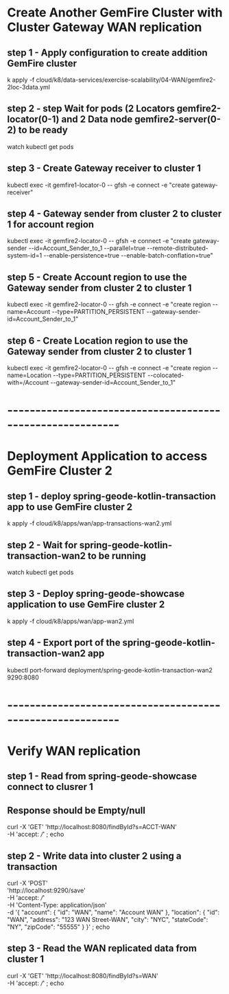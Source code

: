 # Create Another GemFire Cluster with Cluster Gateway WAN replication

## step 1 - Apply configuration to create addition GemFire cluster

k apply -f cloud/k8/data-services/exercise-scalability/04-WAN/gemfire2-2loc-3data.yml


## step 2 - step Wait for pods (2 Locators gemfire2-locator(0-1) and 2 Data node gemfire2-server(0-2) to be ready

watch kubectl get pods

## step 3 - Create Gateway receiver to cluster 1 

kubectl exec -it gemfire1-locator-0 -- gfsh -e connect -e "create gateway-receiver"

## step 4 - Gateway sender from cluster 2 to cluster 1 for account region

kubectl exec -it gemfire2-locator-0 -- gfsh -e connect  -e "create gateway-sender --id=Account_Sender_to_1 --parallel=true  --remote-distributed-system-id=1 --enable-persistence=true --enable-batch-conflation=true"

## step 5 - Create Account region to use the Gateway sender from cluster 2 to cluster 1

kubectl exec -it gemfire2-locator-0 -- gfsh -e connect -e "create region --name=Account --type=PARTITION_PERSISTENT --gateway-sender-id=Account_Sender_to_1"

## step 6 - Create Location region to use the Gateway sender from cluster 2 to cluster 1

kubectl exec -it gemfire2-locator-0 -- gfsh -e connect -e "create region --name=Location --type=PARTITION_PERSISTENT --colocated-with=/Account  --gateway-sender-id=Account_Sender_to_1"


# ----------------------------------------------------------
# Deployment Application to access GemFire Cluster 2

## step 1 - deploy spring-geode-kotlin-transaction app to use GemFire cluster 2

k apply -f cloud/k8/apps/wan/app-transactions-wan2.yml

## step 2 - Wait for spring-geode-kotlin-transaction-wan2 to be running

watch kubectl get pods

## step 3 - Deploy spring-geode-showcase application to use GemFire cluster 2

k apply -f cloud/k8/apps/wan/app-wan2.yml

## step 4 - Export port of the spring-geode-kotlin-transaction-wan2 app

kubectl port-forward deployment/spring-geode-kotlin-transaction-wan2 9290:8080


# ----------------------------------------------------------
# Verify WAN replication

## step 1 - Read from spring-geode-showcase connect to clusrer 1
## Response should be Empty/null

curl -X 'GET' 'http://localhost:8080/findById?s=ACCT-WAN' \
-H 'accept: */*'  ; echo

## step 2 - Write data into cluster 2 using a transaction

curl -X 'POST' \
'http://localhost:9290/save' \
-H 'accept: */*' \
-H 'Content-Type: application/json' \
-d '{
"account": {
"id": "WAN",
"name": "Account WAN"
},
"location": {
"id": "WAN",
"address": "123 WAN Street-WAN",
"city": "NYC",
"stateCode": "NY",
"zipCode": "55555"
}
}'  ; echo


## step 3 - Read the WAN replicated data from cluster 1

curl -X 'GET' 'http://localhost:8080/findById?s=WAN' \
-H 'accept: */*'  ; echo